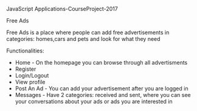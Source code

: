 JavaScript Applications-CourseProject-2017

Free Ads

Free Ads  is a place where people can add free advertisements in categories: homes,cars and pets and look for what they need

Functionalities:

- Home - On the homepage you can browse through all advertisments
- Register
- Login/Logout
- View profile
- Post An Ad - You can add your advertisement after you are logged in
- Messages - Have 2 categories: received and sent, where you can see your conversations about your ads or ads you are interested in
